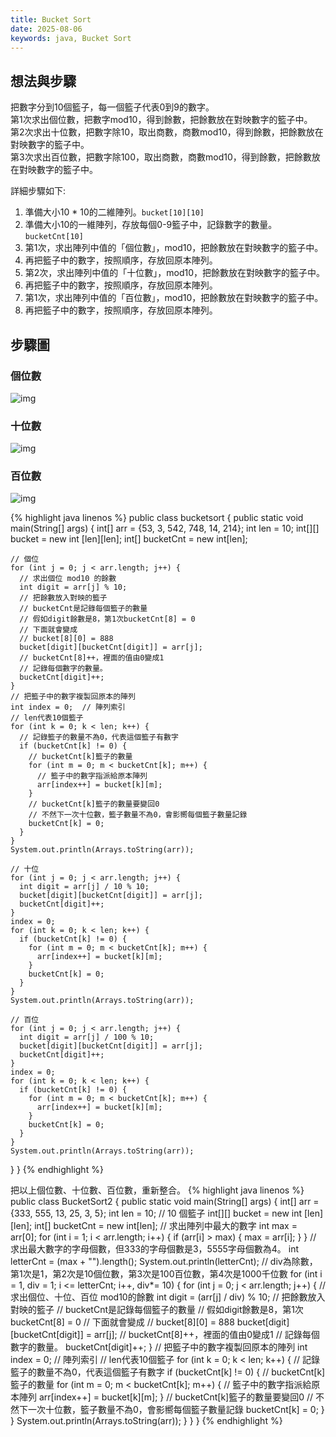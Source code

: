 ```yaml
---
title: Bucket Sort
date: 2025-08-06
keywords: java, Bucket Sort
---
```

## 想法與步驟
把數字分到10個籃子，每一個籃子代表0到9的數字。<br>
第1次求出個位數，把數字mod10，得到餘數，把餘數放在對映數字的籃子中。<br>
第2次求出十位數，把數字除10，取出商數，商數mod10，得到餘數，把餘數放在對映數字的籃子中。<br>
第3次求出百位數，把數字除100，取出商數，商數mod10，得到餘數，把餘數放在對映數字的籃子中。<br>

詳細步驟如下:
1. 準備大小10 \* 10的二維陣列。`bucket[10][10]`
2. 準備大小10的一維陣列，存放每個0-9籃子中，記錄數字的數量。`bucketCnt[10]`
3. 第1次，求出陣列中值的「個位數」，mod10，把餘數放在對映數字的籃子中。
4. 再把籃子中的數字，按照順序，存放回原本陣列。
5. 第2次，求出陣列中值的「十位數」，mod10，把餘數放在對映數字的籃子中。
6. 再把籃子中的數字，按照順序，存放回原本陣列。
7. 第1次，求出陣列中值的「百位數」，mod10，把餘數放在對映數字的籃子中。
8. 再把籃子中的數字，按照順序，存放回原本陣列。

## 步驟圖
### 個位數
![img]({{site.imgurl}}/java_datastruct/bucket1.png)

### 十位數
![img]({{site.imgurl}}/java_datastruct/bucket10.png)

### 百位數
![img]({{site.imgurl}}/java_datastruct/bucket100.png)


{% highlight java linenos %}
public class bucketsort {
  public static void main(String[] args) {
    int[] arr = {53, 3, 542, 748, 14, 214};
    int len = 10;
    int[][] bucket = new int [len][len];
    int[] bucketCnt = new int[len];

    // 個位
    for (int j = 0; j < arr.length; j++) {
      // 求出個位 mod10 的餘數
      int digit = arr[j] % 10;
      // 把餘數放入對映的籃子
      // bucketCnt是記錄每個籃子的數量
      // 假如digit餘數是8，第1次bucketCnt[8] = 0
      // 下面就會變成
      // bucket[8][0] = 888
      bucket[digit][bucketCnt[digit]] = arr[j];
      // bucketCnt[8]++，裡面的值由0變成1
      // 記錄每個數字的數量。
      bucketCnt[digit]++;
    }
    // 把籃子中的數字複製回原本的陣列
    int index = 0;  // 陣列索引
    // len代表10個籃子
    for (int k = 0; k < len; k++) {
      // 記錄籃子的數量不為0，代表這個籃子有數字
      if (bucketCnt[k] != 0) {
        // bucketCnt[k]籃子的數量
        for (int m = 0; m < bucketCnt[k]; m++) {
          // 籃子中的數字指派給原本陣列
          arr[index++] = bucket[k][m];
        }
        // bucketCnt[k]籃子的數量要變回0
        // 不然下一次十位數，籃子數量不為0，會影嚮每個籃子數量記錄
        bucketCnt[k] = 0;
      }
    }
    System.out.println(Arrays.toString(arr));
    
    // 十位
    for (int j = 0; j < arr.length; j++) {
      int digit = arr[j] / 10 % 10;
      bucket[digit][bucketCnt[digit]] = arr[j];
      bucketCnt[digit]++;
    }
    index = 0;
    for (int k = 0; k < len; k++) {
      if (bucketCnt[k] != 0) {
        for (int m = 0; m < bucketCnt[k]; m++) {
          arr[index++] = bucket[k][m];
        }
        bucketCnt[k] = 0;
      }
    }
    System.out.println(Arrays.toString(arr));

    // 百位
    for (int j = 0; j < arr.length; j++) {
      int digit = arr[j] / 100 % 10;
      bucket[digit][bucketCnt[digit]] = arr[j];
      bucketCnt[digit]++;
    }
    index = 0;
    for (int k = 0; k < len; k++) {
      if (bucketCnt[k] != 0) {
        for (int m = 0; m < bucketCnt[k]; m++) {
          arr[index++] = bucket[k][m];
        }
        bucketCnt[k] = 0;
      }
    }
    System.out.println(Arrays.toString(arr));
  }
}
{% endhighlight %}

把以上個位數、十位數、百位數，重新整合。
{% highlight java linenos %}
public class BucketSort2 {
  public static void main(String[] args) {
    int[] arr = {333, 555, 13, 25, 3, 5};
    int len = 10; // 10 個籃子
    int[][] bucket = new int [len][len];
    int[] bucketCnt = new int[len];
    // 求出陣列中最大的數字
    int max = arr[0];
    for (int i = 1; i < arr.length; i++) {
      if (arr[i] > max) {
        max = arr[i];
      }
    }
    // 求出最大數字的字母個數，但333的字母個數是3，5555字母個數為4。
    int letterCnt = (max + "").length();
    System.out.println(letterCnt);
    // div為除數，第1次是1，第2次是10個位數，第3次是100百位數，第4次是1000千位數
    for (int i = 1, div = 1; i <= letterCnt; i++, div*= 10) {
      for (int j = 0; j < arr.length; j++) {
        // 求出個位、十位、百位 mod10的餘數
        int digit = (arr[j] / div) % 10;
        // 把餘數放入對映的籃子
        // bucketCnt是記錄每個籃子的數量
        // 假如digit餘數是8，第1次bucketCnt[8] = 0
        // 下面就會變成
        // bucket[8][0] = 888
        bucket[digit][bucketCnt[digit]] = arr[j];
        // bucketCnt[8]++，裡面的值由0變成1
        // 記錄每個數字的數量。
        bucketCnt[digit]++;
      }
      // 把籃子中的數字複製回原本的陣列
      int index = 0;  // 陣列索引
      // len代表10個籃子
      for (int k = 0; k < len; k++) {
        // 記錄籃子的數量不為0，代表這個籃子有數字
        if (bucketCnt[k] != 0) {
          // bucketCnt[k]籃子的數量
          for (int m = 0; m < bucketCnt[k]; m++) {
            // 籃子中的數字指派給原本陣列
            arr[index++] = bucket[k][m];
          }
          // bucketCnt[k]籃子的數量要變回0
          // 不然下一次十位數，籃子數量不為0，會影嚮每個籃子數量記錄
          bucketCnt[k] = 0;
        }
      }
      System.out.println(Arrays.toString(arr));
    }
  }
}
{% endhighlight %}
